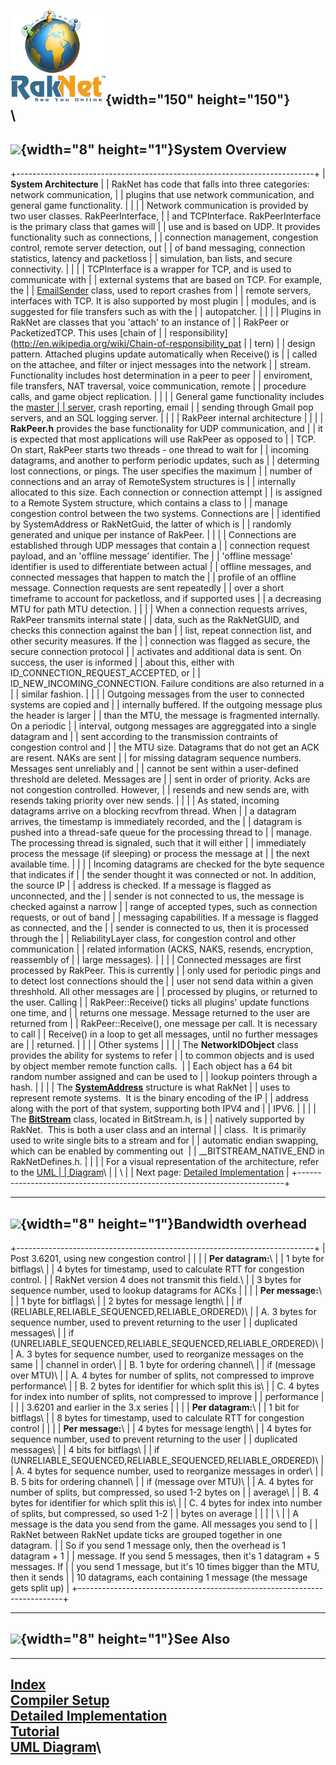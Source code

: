 ![Oculus VR, Inc.](RakNet_Icon_Final-copy.jpg){width="150"
height="150"}\
\
  ---------------------------------------------------------------------------------------------
  ![](spacer.gif){width="8" height="1"}<span class="RakNetWhiteHeader">System Overview</span>
  ---------------------------------------------------------------------------------------------

+--------------------------------------------------------------------------+
| **System Architecture**                                                  |
| RakNet has code that falls into three categories: network communication, |
| plugins that use network communication, and general game functionality.  |
|                                                                          |
| Network communication is provided by two user classes. RakPeerInterface, |
| and TCPInterface. RakPeerInterface is the primary class that games will  |
| use and is based on UDP. It provides functionality such as connections,  |
| connection management, congestion control, remote server detection, out  |
| of band messaging, connection statistics, latency and packetloss         |
| simulation, ban lists, and secure connectivity.                          |
|                                                                          |
| TCPInterface is a wrapper for TCP, and is used to communicate with       |
| external systems that are based on TCP. For example, the                 |
| [EmailSender](emailsender.html) class, used to report crashes from       |
| remote servers, interfaces with TCP. It is also supported by most plugin |
| modules, and is suggested for file transfers such as with the            |
| autopatcher.                                                             |
|                                                                          |
| Plugins in RakNet are classes that you 'attach' to an instance of        |
| RakPeer or PacketizedTCP. This uses [chain of                            |
| responsibility](http://en.wikipedia.org/wiki/Chain-of-responsibility_pat |
| tern)                                                                    |
| design pattern. Attached plugins update automatically when Receive() is  |
| called on the attachee, and filter or inject messages into the network   |
| stream. Functionality includes host determination in a peer to peer      |
| enviroment, file transfers, NAT traversal, voice communication, remote   |
| procedure calls, and game object replication.                            |
|                                                                          |
| General game functionality includes the [master                          |
| server](http://masterserver2.raknet.com/), crash reporting, email        |
| sending through Gmail pop servers, and an SQL logging server.            |
|                                                                          |
| RakPeer internal architecture                                            |
|                                                                          |
| **RakPeer.h** provides the base functionality for UDP communication, and |
| it is expected that most applications will use RakPeer as opposed to     |
| TCP.  On start, RakPeer starts two threads - one thread to wait for      |
| incoming datagrams, and another to perform periodic updates, such as     |
| determing lost connections, or pings. The user specifies the maximum     |
| number of connections and an array of RemoteSystem structures is         |
| internally allocated to this size. Each connection or connection attempt |
| is assigned to a Remote System structure, which contains a class to      |
| manage congestion control between the two systems. Connections are       |
| identified by SystemAddress or RakNetGuid, the latter of which is        |
| randomly generated and unique per instance of RakPeer.                   |
|                                                                          |
| Connections are established through UDP messages that contain a          |
| connection request payload, and an 'offline message' identifier. The     |
| 'offline message' identifier is used to differentiate between actual     |
| offline messages, and connected messages that happen to match the        |
| profile of an offline message. Connection requests are sent repeatedly   |
| over a short timeframe to account for packetloss, and if supported uses  |
| a decreasing MTU for path MTU detection.                                 |
|                                                                          |
| When a connection requests arrives, RakPeer transmits internal state     |
| data, such as the RakNetGUID, and checks this connection against the ban |
| list, repeat connection list, and other security measures. If the        |
| connection was flagged as secure, the secure connection protocol         |
| activates and additional data is sent. On success, the user is informed  |
| about this, either with ID\_CONNECTION\_REQUEST\_ACCEPTED, or            |
| ID\_NEW\_INCOMING\_CONNECTION. Failure conditions are also returned in a |
| similar fashion.                                                         |
|                                                                          |
| Outgoing messages from the user to connected systems are copied and      |
| internally buffered. If the outgoing message plus the header is larger   |
| than the MTU, the message is fragmented internally. On a periodic        |
| interval, outgong messages are aggreggated into a single datagram and    |
| sent according to the transmission contraints of congestion control and  |
| the MTU size. Datagrams that do not get an ACK are resent. NAKs are sent |
| for missing datagram sequence numbers. Messages sent unreliably and      |
| cannot be sent within a user-defined threshold are deleted. Messages are |
| sent in order of priority. Acks are not congestion controlled. However,  |
| resends and new sends are, with resends taking priority over new sends.  |
|                                                                          |
| As stated, incoming datagrams arrive on a blocking recvfrom thread. When |
| a datagram arrives, the timestamp is immediately recorded, and the       |
| datagram is pushed into a thread-safe queue for the processing thread to |
| manage. The processing thread is signaled, such that it will either      |
| immediately process the message (if sleeping) or process the message at  |
| the next available time.                                                 |
|                                                                          |
| Incoming datagrams are checked for the byte sequence that indicates if   |
| the sender thought it was connected or not. In addition, the source IP   |
| address is checked. If a message is flagged as unconnected, and the      |
| sender is not connected to us, the message is checked against a narrow   |
| range of accepted types, such as connection requests, or out of band     |
| messaging capabilities. If a message is flagged as connected, and the    |
| sender is connected to us, then it is processed through the              |
| ReliabilityLayer class, for congestion control and other communication   |
| related information (ACKS, NAKS, resends, encryption, reassembly of      |
| large messages).                                                         |
|                                                                          |
| Connected messages are first processed by RakPeer. This is currently     |
| only used for periodic pings and to detect lost connections should the   |
| user not send data within a given threshhold. All other messages are     |
| processed by plugins, or returned to the user. Calling                   |
| RakPeer::Receive() ticks all plugins' update functions one time, and     |
| returns one message. Message returned to the user are returned from      |
| RakPeer::Receive(), one message per call. It is necessary to call        |
| Receive() in a loop to get all messages, until no further messages are   |
| returned.                                                                |
|                                                                          |
| Other systems                                                            |
|                                                                          |
| The **NetworkIDObject** class provides the ability for systems to refer  |
| to common objects and is used by object member remote function calls.    |
| Each object has a 64 bit random number assigned and can be used to       |
| lookup pointers through a hash.                                          |
|                                                                          |
| The **[SystemAddress](systemaddresses.html)** structure is what RakNet   |
| uses to represent remote systems.  It is the binary encoding of the IP   |
| address along with the port of that system, supporting both IPV4 and     |
| IPV6.                                                                    |
|                                                                          |
| The **[BitStream](bitstreams.html)** class, located in BitStream.h, is   |
| natively supported by RakNet.  This is both a user class and an internal |
| class.  It is primarily used to write single bits to a stream and for    |
| automatic endian swapping, which can be enabled by commenting out        |
| \_\_BITSTREAM\_NATIVE\_END in RakNetDefines.h.                           |
|                                                                          |
| For a visual representation of the architecture, refer to the [UML       |
| Diagram](RakNetUML.jpg)\                                                 |
| \                                                                        |
| Next page: [Detailed Implementation](detailedimplementation.html)        |
+--------------------------------------------------------------------------+

  ---------------------------------------------------------
  ![](spacer.gif){width="8" height="1"}Bandwidth overhead
  ---------------------------------------------------------

+--------------------------------------------------------------------------+
| Post 3.6201, using new congestion control                                |
|                                                                          |
| **Per datagram:**\                                                       |
| 1 byte for bitflags\                                                     |
| 4 bytes for timestamp, used to calculate RTT for congestion control.     |
| RakNet version 4 does not transmit this field.\                          |
| 3 bytes for sequence number, used to lookup datagrams for ACKs           |
|                                                                          |
| **Per message:**\                                                        |
| 1 byte for bitflags\                                                     |
| 2 bytes for message length\                                              |
| if (RELIABLE,RELIABLE\_SEQUENCED,RELIABLE\_ORDERED)\                     |
| A. 3 bytes for sequence number, used to prevent returning to the user    |
| duplicated messages\                                                     |
| if (UNRELIABLE\_SEQUENCED,RELIABLE\_SEQUENCED,RELIABLE\_ORDERED)\        |
| A. 3 bytes for sequence number, used to reorganize messages on the same  |
| channel in order\                                                        |
| B. 1 byte for ordering channel\                                          |
| if (message over MTU)\                                                   |
| A. 4 bytes for number of splits, not compressed to improve performance\  |
| B. 2 bytes for identifier for which split this is\                       |
| C. 4 bytes for index into number of splits, not compressed to improve    |
| performance                                                              |
|                                                                          |
| 3.6201 and earlier in the 3.x series                                     |
|                                                                          |
| **Per datagram:**\                                                       |
| 1 bit for bitflags\                                                      |
| 8 bytes for timestamp, used to calculate RTT for congestion control      |
|                                                                          |
| **Per message:**\                                                        |
| 4 bytes for message length\                                              |
| 4 bytes for sequence number, used to prevent returning to the user       |
| duplicated messages\                                                     |
| 4 bits for bitflags\                                                     |
| if (UNRELIABLE\_SEQUENCED,RELIABLE\_SEQUENCED,RELIABLE\_ORDERED)\        |
| A. 4 bytes for sequence number, used to reorganize messages in order\    |
| B. 5 bits for ordering channel\                                          |
| if (message over MTU)\                                                   |
| A. 4 bytes for number of splits, but compressed, so used 1-2 bytes on    |
| average\                                                                 |
| B. 4 bytes for identifier for which split this is\                       |
| C. 4 bytes for index into number of splits, but compressed, so used 1-2  |
| bytes on average                                                         |
|                                                                          |
| \                                                                        |
| A message is the data you send from the game. All messages you send to   |
| RakNet between RakNet update ticks are grouped together in one datagram. |
| So if you send 1 message only, then the overhead is 1 datagram + 1       |
| message. If you send 5 messages, then it's 1 datagram + 5 messages. If   |
| you send 1 message, but it's 10 times bigger than the MTU, then it sends |
| 10 datagrams, each containing 1 message (the message gets split up)      |
+--------------------------------------------------------------------------+

  -----------------------------------------------
  ![](spacer.gif){width="8" height="1"}See Also
  -----------------------------------------------

  ---------------------------------------------------------
  [Index](index.html)\
  [Compiler Setup](compilersetup.html)\
  [Detailed Implementation](detailedimplementation.html)\
  [Tutorial](tutorial.html)\
  [UML Diagram](RakNetUML.jpg)\
  ---------------------------------------------------------



